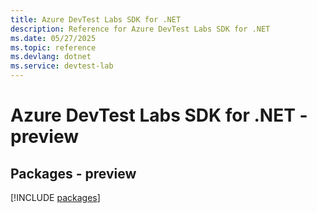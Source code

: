 ```yaml
---
title: Azure DevTest Labs SDK for .NET
description: Reference for Azure DevTest Labs SDK for .NET
ms.date: 05/27/2025
ms.topic: reference
ms.devlang: dotnet
ms.service: devtest-lab
---
```

# Azure DevTest Labs SDK for .NET - preview
## Packages - preview
[!INCLUDE [packages](devtest-labs-index.md)]